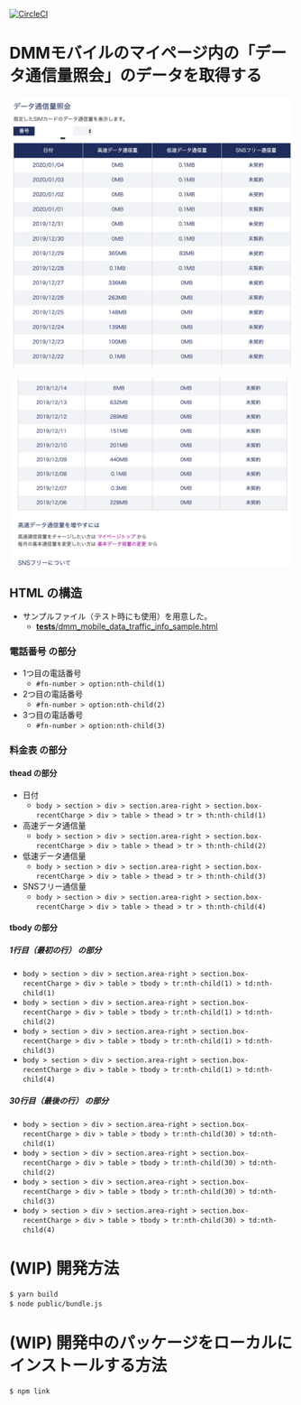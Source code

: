 [![CircleCI](https://circleci.com/gh/corselia/amount-of-your-dmm-mobile-traffic.svg?style=svg)](https://circleci.com/gh/corselia/amount-of-your-dmm-mobile-traffic)

# DMMモバイルのマイページ内の「データ通信量照会」のデータを取得する

![データ通信量照会_01](docs/dmm_mobile_data_traffic_info_table_01.png "データ通信量照会_01")

![データ通信量照会_02](docs/dmm_mobile_data_traffic_info_table_02.png "データ通信量照会_02")

## HTML の構造
- サンプルファイル（テスト時にも使用）を用意した。
  - [__tests__/dmm_mobile_data_traffic_info_sample.html](__tests__/dmm_mobile_data_traffic_info_sample.html)

### 電話番号 の部分
- 1つ目の電話番号
  - `#fn-number > option:nth-child(1)`
- 2つ目の電話番号
  - `#fn-number > option:nth-child(2)`
- 3つ目の電話番号
  - `#fn-number > option:nth-child(3)`

### 料金表 の部分

#### thead の部分
- 日付
  - `body > section > div > section.area-right > section.box-recentCharge > div > table > thead > tr > th:nth-child(1)`
- 高速データ通信量
  - `body > section > div > section.area-right > section.box-recentCharge > div > table > thead > tr > th:nth-child(2)`
- 低速データ通信量
  - `body > section > div > section.area-right > section.box-recentCharge > div > table > thead > tr > th:nth-child(3)`
- SNSフリー通信量
  - `body > section > div > section.area-right > section.box-recentCharge > div > table > thead > tr > th:nth-child(4)`

#### tbody の部分

##### 1行目（最初の行） の部分
- `body > section > div > section.area-right > section.box-recentCharge > div > table > tbody > tr:nth-child(1) > td:nth-child(1)`
- `body > section > div > section.area-right > section.box-recentCharge > div > table > tbody > tr:nth-child(1) > td:nth-child(2)`
- `body > section > div > section.area-right > section.box-recentCharge > div > table > tbody > tr:nth-child(1) > td:nth-child(3)`
- `body > section > div > section.area-right > section.box-recentCharge > div > table > tbody > tr:nth-child(1) > td:nth-child(4)`

##### 30行目（最後の行） の部分
- `body > section > div > section.area-right > section.box-recentCharge > div > table > tbody > tr:nth-child(30) > td:nth-child(1)`
- `body > section > div > section.area-right > section.box-recentCharge > div > table > tbody > tr:nth-child(30) > td:nth-child(2)`
- `body > section > div > section.area-right > section.box-recentCharge > div > table > tbody > tr:nth-child(30) > td:nth-child(3)`
- `body > section > div > section.area-right > section.box-recentCharge > div > table > tbody > tr:nth-child(30) > td:nth-child(4)`

# (WIP) 開発方法

```bash
$ yarn build
$ node public/bundle.js
```

# (WIP) 開発中のパッケージをローカルにインストールする方法

```bash
$ npm link
```
